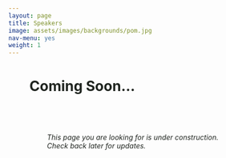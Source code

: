 ```yaml
---
layout: page
title: Speakers
image: assets/images/backgrounds/pom.jpg
nav-menu: yes
weight: 1
---
```


<h1 style="color:#202520; margin:1.5em">  Coming Soon...</h1>

<h6 style="color:#202520; margin:5.5em">  This page you are looking for is under construction. Check back later for updates.</h6>